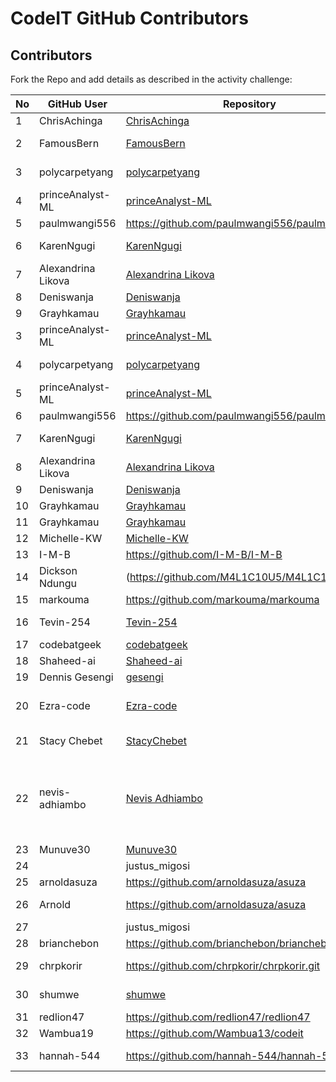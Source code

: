 # CodeIT GitHub Contributors

## Contributors

Fork the Repo and add details as described in the activity challenge:


|No  |GitHub User  |Repository  |About  |
|---------|---------|---------|---------|
|1     |    ChrisAchinga    |     [ChrisAchinga](https://github.com/ChrisAchinga/ChrisAchinga)    |    Not a robot     |
|2    |    FamousBern     |     [FamousBern](https://github.com/FamousBern/FamousBern.git)    |    software developer/SysAdmin     |
|3    |    polycarpetyang     |     [polycarpetyang](https://github.com/polycarpetyang/polycarpetyang.git)    |    code saved me. I develop Webs    |
|4 |  princeAnalyst-ML   |[princeAnalyst-ML](https://github.com/princeAnalyst-ML)      |   Data scientist |
|5 |  paulmwangi556   | https://github.com/paulmwangi556/paulmwangi556 | Tech guru |
6  |   KarenNgugi    | [KarenNgugi](https://www.github.com/KarenNgugi)    |   Better than everybody    |
|7 |  Alexandrina Likova   |[Alexandrina Likova](https://github.com/alexlikova)      |   Data scientist |
|8|Deniswanja|[Deniswanja](https://github.com/Deniswanja/Denis-wanja)|software engineer|
|9 | Grayhkamau | [Grayhkamau](https://github.com/Grayhkamau/Grayhkamau.git) | student |
|3 |  princeAnalyst-ML   |[princeAnalyst-ML](https://github.com/princeAnalyst-ML)      |   Data scientist |
|4    |    polycarpetyang     |     [polycarpetyang](https://github.com/polycarpetyang/polycarpetyang.git)    |    code saved me. I develop Webs    |
|5 |  princeAnalyst-ML   |[princeAnalyst-ML](https://github.com/princeAnalyst-ML)      |   Data scientist |
|6 |  paulmwangi556   | https://github.com/paulmwangi556/paulmwangi556 | Tech guru |
7  |   KarenNgugi    | [KarenNgugi](https://www.github.com/KarenNgugi)    |   Better than everybody    |
|8 |  Alexandrina Likova   |[Alexandrina Likova](https://github.com/alexlikova)      |   Data scientist |
|9|Deniswanja|[Deniswanja](https://github.com/Deniswanja/Denis-wanja)|software engineer|
|10 | Grayhkamau | [Grayhkamau](https://github.com/Grayhkamau/Grayhkamau.git) | student | 
|11 | Grayhkamau | [Grayhkamau](https://github.com/Grayhkamau/Grayhkamau.git) | student |
|12 | Michelle-KW | [Michelle-KW](https://github.com/Michelle-KW/Michelle-KW.git) | resilient |
|13| I-M-B | https://github.com/I-M-B/I-M-B | Data Analyst |
|14| Dickson Ndungu |(https://github.com/M4L1C10U5/M4L1C10U5) | Pin pointing all your vulnerabilities|
|15 | markouma | https://github.com/markouma/markouma | Programmer |
|16   |    Tevin-254     |    [Tevin-254](https://github.com/Tevin-254/Tevin-254.git)    |    Upcoming software engineer  |
|17| codebatgeek | [codebatgeek](https://github.com/codebatgeek/codebatgeek.git) | Beep Boop Boop|
|18|  Shaheed-ai| [Shaheed-ai](https://github.com/Shaheed-ai/Shaheed-ai.git)|Seito |
|19 | Dennis Gesengi | [gesengi](https://github.com/gesengi/gesengi.git) |Data analyst|
|20 | Ezra-code |[Ezra-code](https://github.com/Ezra-code/Ezra-code.git) | Fullstack web developer and app developer|
|21| Stacy Chebet | [StacyChebet](https://github.com/StacyChebet/StacyChebet.git) | I'm a creator that loves fun|
|22     |     <p>nevis-adhiambo</p> |<a href="https://github.com/nevis-adhiambo/nevis-adhiambo">Nevis Adhiambo</a>    |    <p>I'm a second year computer science student. Im passionate about technology.</p>|
|23    |    Munuve30     |     [Munuve30](https://github.com/Munuve30/Munuve30.git)    |    smart    |
|24  |  |justus_migosi|   |https://github.com/justus-migosi/justus-migosi |   |ego  |
|25|  arnoldasuza| https://github.com/arnoldasuza/asuza| Update |
 |26| Arnold | https://github.com/arnoldasuza/asuza |Trying to learn a new thing| 
|27  |  |justus_migosi|   |https://github.com/justus-migosi/justus-migosi |   |ego  |
|28| brianchebon|https://github.com/brianchebon/brianchebon.git|A.I Enthusiast|  
|29 |chrpkorir |https://github.com/chrpkorir/chrpkorir.git | Machine Learning Analyst |
|30 | shumwe |[shumwe](https://github.com/shumwe/shumwe.git) | Aspiring web developer.|
|31|redlion47|https://github.com/redlion47/redlion47|Data Scientist|
|32| Wambua19 | https://github.com/Wambua13/codeit |Data enthusiast|
|33|    hannah-544     |https://github.com/hannah-544/hannah-544 |Intermediate Python programmer   |
